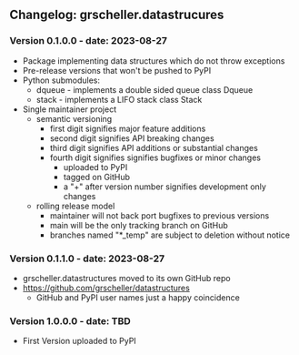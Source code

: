 ## Changelog: grscheller.datastrucures

### Version 0.1.0.0 - date: 2023-08-27

* Package implementing data structures which do not throw exceptions
* Pre-release versions that won't be pushed to PyPI
* Python submodules:
  * dqueue - implements a double sided queue class Dqueue
  * stack - implements a LIFO stack class Stack
* Single maintainer project
  * semantic versioning
    * first digit signifies major feature additions
    * second digit signifies API breaking changes
    * third digit signifies API additions or substantial changes
    * fourth digit signifies signifies bugfixes or minor changes
      * uploaded to PyPI
      * tagged on GitHub
      * a "+" after version number signifies development only changes
  * rolling release model
    * maintainer will not back port bugfixes to previous versions
    * main will be the only tracking branch on GitHub
    * branches named "*_temp" are subject to deletion without notice 

### Version 0.1.1.0 - date: 2023-08-27

* grscheller.datastructures moved to its own GitHub repo
* https://github.com/grscheller/datastructures
  * GitHub and PyPI user names just a happy coincidence

### Version 1.0.0.0 - date: TBD

* First Version uploaded to PyPI

